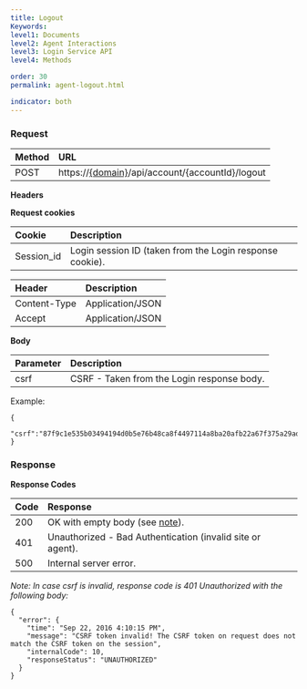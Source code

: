 ```yaml
---
title: Logout
Keywords:
level1: Documents
level2: Agent Interactions
level3: Login Service API
level4: Methods

order: 30
permalink: agent-logout.html

indicator: both
---
```


### Request

| Method | URL |
| :--- | :--- | 
| POST |  https://[{domain}](https://developers.liveperson.com/agent-domain-domain-api.html)/api/account/{accountId}/logout |

**Headers**

**Request cookies**

| Cookie | Description |
| :--- | :--- |
| Session_id | Login session ID (taken from the Login response cookie). |

| Header | Description |
| :--- | :--- |
| Content-Type | Application/JSON |
| Accept | Application/JSON |

**Body**

| Parameter | Description |
| :--- | :--- |
| csrf | CSRF - Taken from the Login response body. |

Example:

    {
        "csrf":"87f9c1e535b03494194d0b5e76b48ca8f4497114a8ba20afb22a67f375a29adb"
    }

### Response

**Response Codes**

| Code | Response |
| :--- | :--- |
| 200 | OK with empty body (see [note](#note2)).
| 401  | Unauthorized - Bad Authentication (invalid site or agent). |
| 500 | Internal server error. |

<a name="note2">*Note*</a>*: In case csrf is invalid, response code is 401 Unauthorized with the following body:*

    {
      "error": {
        "time": "Sep 22, 2016 4:10:15 PM",
        "message": "CSRF token invalid! The CSRF token on request does not match the CSRF token on the session",
        "internalCode": 10,
        "responseStatus": "UNAUTHORIZED"
      }
    }
